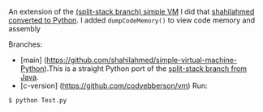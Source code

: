 An extension of the [(split-stack branch) simple VM](https://github.com/parrt/simple-virtual-machine/tree/split-stack) I did that [shahilahmed converted to Python](https://github.com/shahilahmed/simple-virtual-machine-Python). I added `dumpCodeMemory()` to view code memory and assembly

Branches:

* [main] (https://github.com/shahilahmed/simple-virtual-machine-Python).This is a straight Python port of the [split-stack branch from Java](https://github.com/parrt/simple-virtual-machine/tree/split-stack).
* [c-version] (https://github.com/codyebberson/vm) 
Run:

```bash
$ python Test.py
```
